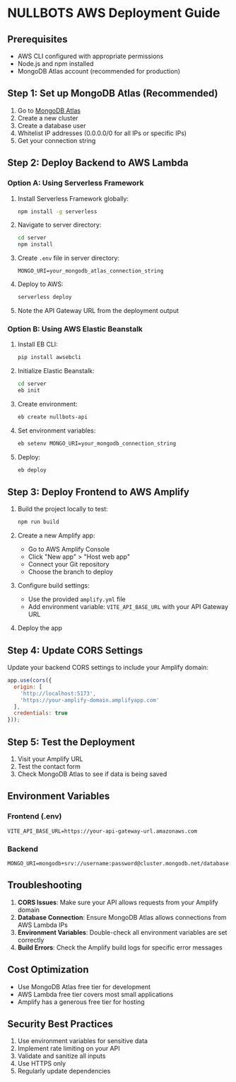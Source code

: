 # NULLBOTS AWS Deployment Guide

## Prerequisites
- AWS CLI configured with appropriate permissions
- Node.js and npm installed
- MongoDB Atlas account (recommended for production)

## Step 1: Set up MongoDB Atlas (Recommended)

1. Go to [MongoDB Atlas](https://www.mongodb.com/atlas)
2. Create a new cluster
3. Create a database user
4. Whitelist IP addresses (0.0.0.0/0 for all IPs or specific IPs)
5. Get your connection string

## Step 2: Deploy Backend to AWS Lambda

### Option A: Using Serverless Framework

1. Install Serverless Framework globally:
   ```bash
   npm install -g serverless
   ```

2. Navigate to server directory:
   ```bash
   cd server
   npm install
   ```

3. Create `.env` file in server directory:
   ```
   MONGO_URI=your_mongodb_atlas_connection_string
   ```

4. Deploy to AWS:
   ```bash
   serverless deploy
   ```

5. Note the API Gateway URL from the deployment output

### Option B: Using AWS Elastic Beanstalk

1. Install EB CLI:
   ```bash
   pip install awsebcli
   ```

2. Initialize Elastic Beanstalk:
   ```bash
   cd server
   eb init
   ```

3. Create environment:
   ```bash
   eb create nullbots-api
   ```

4. Set environment variables:
   ```bash
   eb setenv MONGO_URI=your_mongodb_connection_string
   ```

5. Deploy:
   ```bash
   eb deploy
   ```

## Step 3: Deploy Frontend to AWS Amplify

1. Build the project locally to test:
   ```bash
   npm run build
   ```

2. Create a new Amplify app:
   - Go to AWS Amplify Console
   - Click "New app" > "Host web app"
   - Connect your Git repository
   - Choose the branch to deploy

3. Configure build settings:
   - Use the provided `amplify.yml` file
   - Add environment variable: `VITE_API_BASE_URL` with your API Gateway URL

4. Deploy the app

## Step 4: Update CORS Settings

Update your backend CORS settings to include your Amplify domain:

```javascript
app.use(cors({
  origin: [
    'http://localhost:5173',
    'https://your-amplify-domain.amplifyapp.com'
  ],
  credentials: true
}));
```

## Step 5: Test the Deployment

1. Visit your Amplify URL
2. Test the contact form
3. Check MongoDB Atlas to see if data is being saved

## Environment Variables

### Frontend (.env)
```
VITE_API_BASE_URL=https://your-api-gateway-url.amazonaws.com
```

### Backend
```
MONGO_URI=mongodb+srv://username:password@cluster.mongodb.net/database
```

## Troubleshooting

1. **CORS Issues**: Make sure your API allows requests from your Amplify domain
2. **Database Connection**: Ensure MongoDB Atlas allows connections from AWS Lambda IPs
3. **Environment Variables**: Double-check all environment variables are set correctly
4. **Build Errors**: Check the Amplify build logs for specific error messages

## Cost Optimization

- Use MongoDB Atlas free tier for development
- AWS Lambda free tier covers most small applications
- Amplify has a generous free tier for hosting

## Security Best Practices

1. Use environment variables for sensitive data
2. Implement rate limiting on your API
3. Validate and sanitize all inputs
4. Use HTTPS only
5. Regularly update dependencies
